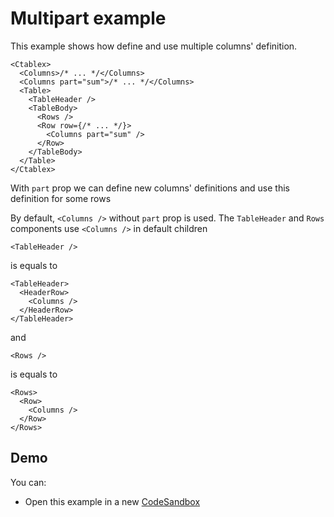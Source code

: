 # Multipart example

This example shows how define and use multiple columns' definition.

```tsx
<Ctablex>
  <Columns>/* ... */</Columns>
  <Columns part="sum">/* ... */</Columns>
  <Table>
    <TableHeader />
    <TableBody>
      <Rows />
      <Row row={/* ... */}>
        <Columns part="sum" />
      </Row>
    </TableBody>
  </Table>
</Ctablex>
```

With `part` prop we can define new columns' definitions and use this definition for some rows

By default, `<Columns />` without `part` prop is used. The `TableHeader` and `Rows` components use `<Columns />` in default children

```tsx
<TableHeader />
```

is equals to

```tsx
<TableHeader>
  <HeaderRow>
    <Columns />
  </HeaderRow>
</TableHeader>
```

and

```tsx
<Rows />
```

is equals to

```tsx
<Rows>
  <Row>
    <Columns />
  </Row>
</Rows>
```

## Demo

You can:

- Open this example in a new [CodeSandbox]

[codesandbox]: https://codesandbox.io/s/github/ctablex/core/tree/master/examples/4-multipart?file=/src/ProductsTable.tsx
